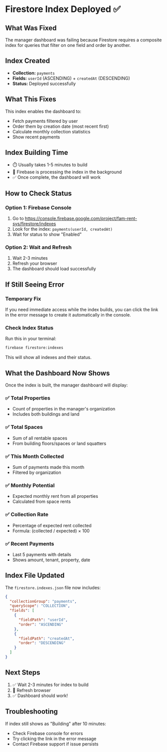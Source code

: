 # Firestore Index Deployed ✅

## What Was Fixed
The manager dashboard was failing because Firestore requires a composite index for queries that filter on one field and order by another.

## Index Created
- **Collection:** `payments`
- **Fields:** `userId` (ASCENDING) + `createdAt` (DESCENDING)
- **Status:** Deployed successfully

## What This Fixes
This index enables the dashboard to:
- Fetch payments filtered by user
- Order them by creation date (most recent first)
- Calculate monthly collection statistics
- Show recent payments

## Index Building Time
- ⏱️ Usually takes 1-5 minutes to build
- 🔄 Firebase is processing the index in the background
- ✅ Once complete, the dashboard will work

## How to Check Status

### Option 1: Firebase Console
1. Go to https://console.firebase.google.com/project/fam-rent-sys/firestore/indexes
2. Look for the index: `payments(userId, createdAt)`
3. Wait for status to show "Enabled"

### Option 2: Wait and Refresh
1. Wait 2-3 minutes
2. Refresh your browser
3. The dashboard should load successfully

## If Still Seeing Error

### Temporary Fix
If you need immediate access while the index builds, you can click the link in the error message to create it automatically in the console.

### Check Index Status
Run this in your terminal:
```bash
firebase firestore:indexes
```

This will show all indexes and their status.

## What the Dashboard Now Shows

Once the index is built, the manager dashboard will display:

### ✅ Total Properties
- Count of properties in the manager's organization
- Includes both buildings and land

### ✅ Total Spaces
- Sum of all rentable spaces
- From building floors/spaces or land squatters

### ✅ This Month Collected
- Sum of payments made this month
- Filtered by organization

### ✅ Monthly Potential
- Expected monthly rent from all properties
- Calculated from space rents

### ✅ Collection Rate
- Percentage of expected rent collected
- Formula: (collected / expected) × 100

### ✅ Recent Payments
- Last 5 payments with details
- Shows amount, tenant, property, date

## Index File Updated
The `firestore.indexes.json` file now includes:
```json
{
  "collectionGroup": "payments",
  "queryScope": "COLLECTION",
  "fields": [
    {
      "fieldPath": "userId",
      "order": "ASCENDING"
    },
    {
      "fieldPath": "createdAt",
      "order": "DESCENDING"
    }
  ]
}
```

## Next Steps
1. ✅ Wait 2-3 minutes for index to build
2. 🔄 Refresh browser
3. ✅ Dashboard should work!

## Troubleshooting
If index still shows as "Building" after 10 minutes:
- Check Firebase console for errors
- Try clicking the link in the error message
- Contact Firebase support if issue persists


